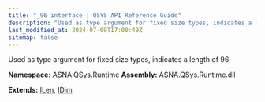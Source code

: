 ```yaml
---
title: "_96 interface | QSYS API Reference Guide"
description: "Used as type argument for fixed size types, indicates a length of 96  "
last_modified_at: 2024-07-09T17:00:49Z
sitemap: false
---
```


Used as type argument for fixed size types, indicates a length of 96 

**Namespace:** ASNA.QSys.Runtime
**Assembly:** ASNA.QSys.Runtime.dll

**Extends:** [ILen](/reference/runtime/qsys-runtime/i-len.html), [IDim](/reference/runtime/qsys-runtime/i-dim.html)
<br>
<br>
